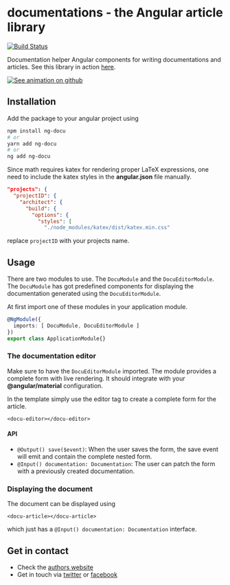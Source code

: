 # documentations - the Angular article library

[![Build Status](https://travis-ci.org/ngfelixl/lib-documentations.svg?branch=master)](https://travis-ci.org/ngfelixl/lib-documentations)

Documentation helper Angular components for writing documentations and articles. See this library in action [here](https://ngfelixl.github.io/lib-documentations).

[![See animation on github](https://github.com/ngfelixl/lib-documentations/blob/master/projects/documentations/img/animation_docu.gif)](https://github.com/ngfelixl/lib-documentations/blob/master/projects/documentations/img/animation_docu.gif)

## Installation

Add the package to your angular project using

```bash
npm install ng-docu
# or
yarn add ng-docu
# or
ng add ng-docu
```

Since math requires katex for rendering proper LaTeX expressions, one
need to include the katex styles in the **angular.json** file manually.

```json
"projects": {
  "projectID": {
    "architect": {
      "build": {
        "options": {
          "styles": [
            "./node_modules/katex/dist/katex.min.css"
```

replace `projectID` with your projects name.

## Usage

There are two modules to use. The `DocuModule` and the `DocuEditorModule`. The
`DocuModule` has got predefined components for displaying the documentation generated
using the `DocuEditorModule`.

At first import one of these modules in your application module.

```typescript
@NgModule({
  imports: [ DocuModule, DocuEditorModule ]
})
export class ApplicationModule{}
```

### The documentation editor

Make sure to have the `DocuEditorModule` imported. The module provides a complete form with live rendering. It should integrate with your **@angular/material** configuration.

In the template simply use the editor tag to create a complete form for the article.

```
<docu-editor></docu-editor>
```

#### <docu-editor> API

- `@Output() save($event)`: When the user saves the form, the save event will emit and contain the complete nested form.
- `@Input() documentation: Documentation`: The user can patch the form with a previously created documentation.

### Displaying the document

The document can be displayed using

```
<docu-article></docu-article>
```

which just has a `@Input() documentation: Documentation` interface.

## Get in contact

- Check the [authors website](https://felixlemke.com)
- Get in touch via [twitter](https://twitter.com/ngfelixl) or [facebook](https://www.facebook.com/ngfelixlemke/)